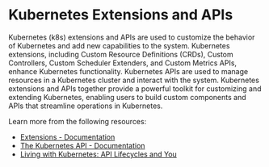 # Kubernetes Extensions and APIs

Kubernetes (k8s) extensions and APIs are used to customize the behavior of Kubernetes and add new capabilities to the system. Kubernetes extensions, including Custom Resource Definitions (CRDs), Custom Controllers, Custom Scheduler Extenders, and Custom Metrics APIs, enhance Kubernetes functionality. Kubernetes APIs are used to manage resources in a Kubernetes cluster and interact with the system. Kubernetes extensions and APIs together provide a powerful toolkit for customizing and extending Kubernetes, enabling users to build custom components and APIs that streamline operations in Kubernetes.

Learn more from the following resources:

- [Extensions - Documentation](https://kubernetes.io/docs/concepts/extend-kubernetes/#extensions)
- [The Kubernetes API - Documentation](https://kubernetes.io/docs/concepts/overview/kubernetes-api/)
- [Living with Kubernetes: API Lifecycles and You](https://thenewstack.io/living-with-kubernetes-api-lifecycles-and-you/)
